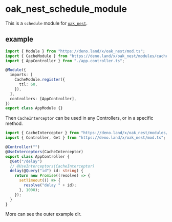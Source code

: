 # oak_nest_schedule_module

This is a `schedule` module for [`oak_nest`](https://deno.land/x/oak_nest).

## example

```typescript
import { Module } from "https://deno.land/x/oak_nest/mod.ts";
import { CacheModule } from "https://deno.land/x/oak_nest/modules/cache/mod.ts";
import { AppController } from "./app.controller.ts";

@Module({
  imports: [
    CacheModule.register({
      ttl: 60,
    }),
  ],
  controllers: [AppController],
})
export class AppModule {}
```

Then `CacheInterceptor` can be used in any Controllers, or in a specific method.

```ts
import { CacheInterceptor } from "https://deno.land/x/oak_nest/modules/cache/mod.ts";
import { Controller, Get } from "https://deno.land/x/oak_nest/mod.ts";

@Controller("")
@UseInterceptors(CacheInterceptor)
export class AppController {
  @Get("/delay")
  // @UseInterceptors(CacheInterceptor)
  delay(@Query("id") id: string) {
    return new Promise((resolve) => {
      setTimeout(() => {
        resolve("delay " + id);
      }, 1000);
    });
  }
}
```

More can see the outer example dir.
